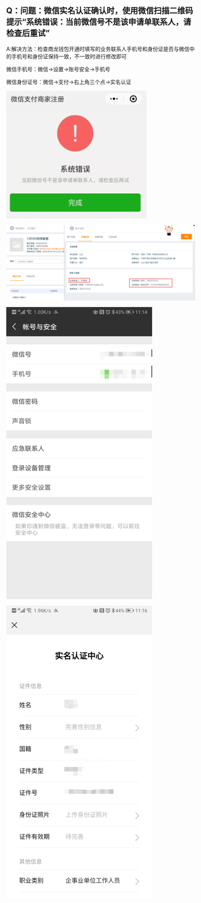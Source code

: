 ## Q：问题：微信实名认证确认时，使用微信扫描二维码提示“系统错误：当前微信号不是该申请单联系人，请检查后重试”

A:解决方法：检查商龙钱包开通时填写的业务联系人手机号和身份证是否与微信中的手机号和身份证保持一致，不一致时进行修改即可  

微信手机号：微信→设置→账号安全→手机号  

微信身份证号：微信→支付→右上角三个点→实名认证  

![1](picture\图片1.png)

![2](picture\图片2.png)

![3](picture\图片3.png)

![4](picture\图片4.png)